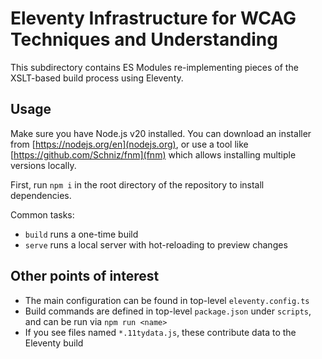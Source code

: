 # Eleventy Infrastructure for WCAG Techniques and Understanding

This subdirectory contains ES Modules re-implementing pieces of the
XSLT-based build process using Eleventy.

## Usage

Make sure you have Node.js v20 installed. You can download an installer
from [https://nodejs.org/en](nodejs.org), or use a tool like
[https://github.com/Schniz/fnm](fnm) which allows installing multiple versions locally.

First, run `npm i` in the root directory of the repository to install dependencies.

Common tasks:

- `build` runs a one-time build
- `serve` runs a local server with hot-reloading to preview changes

## Other points of interest

- The main configuration can be found in top-level `eleventy.config.ts`
- Build commands are defined in top-level `package.json` under `scripts`,
  and can be run via `npm run <name>`
- If you see files named `*.11tydata.js`, these contribute data to the Eleventy build
